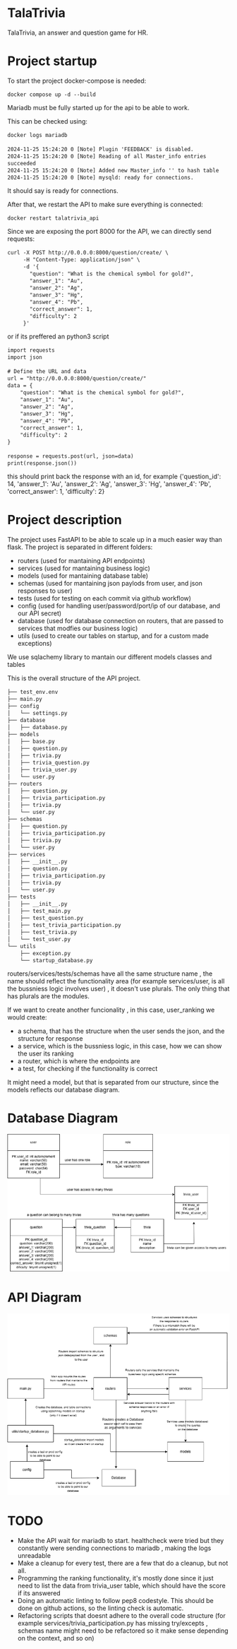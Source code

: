 # TalaTrivia
TalaTrivia, an answer and question game for HR.

# Project startup

To start the project docker-compose is needed:
```
docker compose up -d --build
```
Mariadb must be fully started up for the api to be able to work.

This can be checked using: 
```
docker logs mariadb

2024-11-25 15:24:20 0 [Note] Plugin 'FEEDBACK' is disabled.
2024-11-25 15:24:20 0 [Note] Reading of all Master_info entries succeeded
2024-11-25 15:24:20 0 [Note] Added new Master_info '' to hash table
2024-11-25 15:24:20 0 [Note] mysqld: ready for connections.
```
It should say is ready for connections.

After that, we restart the API to make sure everything is connected:
```
docker restart talatrivia_api
```

Since we are exposing the port 8000 for the API, we can directly send requests:
```
curl -X POST http://0.0.0.0:8000/question/create/ \
     -H "Content-Type: application/json" \
     -d '{
       "question": "What is the chemical symbol for gold?",
       "answer_1": "Au",
       "answer_2": "Ag",
       "answer_3": "Hg",
       "answer_4": "Pb",
       "correct_answer": 1,
       "difficulty": 2
     }'
```
or if its preffered an python3 script
```
import requests
import json

# Define the URL and data
url = "http://0.0.0.0:8000/question/create/"
data = {
    "question": "What is the chemical symbol for gold?",
    "answer_1": "Au",
    "answer_2": "Ag",
    "answer_3": "Hg",
    "answer_4": "Pb",
    "correct_answer": 1,
    "difficulty": 2
}

response = requests.post(url, json=data)
print(response.json())

```
this should print back the response with an id, for example {'question_id': 14, 'answer_1': 'Au', 'answer_2': 'Ag', 'answer_3': 'Hg', 'answer_4': 'Pb', 'correct_answer': 1, 'difficulty': 2}


# Project description
The project uses FastAPI to be able to scale up in a much easier way than flask.
The project is separated in different folders:
- routers (used for mantaining API endpoints)
- services (used for mantaining business logic)
- models (used for mantaining database table)
- schemas (used for mantaining json paylods from user, and json responses to user)
- tests (used for testing on each commit via github workflow)
- config (used for handling user/password/port/ip of our database, and our API secret)
- database (used for database connection on routers, that are passed to services that modfies our business logic)
- utils (used to create our tables on startup, and for a custom made exceptions)

We use sqlachemy library to mantain our different models classes and tables

  
This is the overall structure of the API project.
```
├── test_env.env
├── main.py
├── config
│   └── settings.py
├── database
│   ├── database.py
├── models
│   ├── base.py
│   ├── question.py
│   ├── trivia.py
│   ├── trivia_question.py
│   ├── trivia_user.py
│   └── user.py
├── routers
│   ├── question.py
│   ├── trivia_participation.py
│   ├── trivia.py
│   └── user.py
├── schemas
│   ├── question.py
│   ├── trivia_participation.py
│   ├── trivia.py
│   └── user.py
├── services
│   ├── __init__.py
│   ├── question.py
│   ├── trivia_participation.py
│   ├── trivia.py
│   └── user.py
├── tests
│   ├── __init__.py
│   ├── test_main.py
│   ├── test_question.py
│   ├── test_trivia_participation.py
│   ├── test_trivia.py
│   └── test_user.py
└── utils
    ├── exception.py
    └── startup_database.py
```


routers/services/tests/schemas have all the same structure name , the name should reflect the functionality area (for example services/user, is all the bussniess logic involves user) , it doesn't use plurals.
The only thing that has plurals are the modules.

If we want to create another funcionality , in this case, user_ranking we would create:

- a schema, that has the structure when the user sends the json, and the structure for response
- a service, which is the bussniess logic, in this case, how we can show the user its ranking
- a router, which is where the endpoints are
- a test, for checking if the functionality is correct

It might need a model, but that is separated from our structure, since the models reflects our database diagram. 
  

# Database Diagram
![Alt text](images/database_simplified_diagram.png)


# API Diagram

![Alt text](images/API_diagram.png)



# TODO
- Make the API wait for mariadb to start. healthcheck were tried but they constantly were sending connections to mariadb , making the logs unreadable
- Make a cleanup for every test, there are a few that do a cleanup, but not all.
- Programming the ranking functionality, it's mostly done since it just need to list the data from trivia_user table, which should have the score if its answered
- Doing an automatic linting to follow pep8 codestyle. This should be done on github actions, so the linting check is automatic.
- Refactoring scripts that doesnt adhere to the overall code structure (for example services/trivia_participation.py has missing try/excepts , schemas name might need to be refactored so it make sense depending on the context, and so on)
  
  
